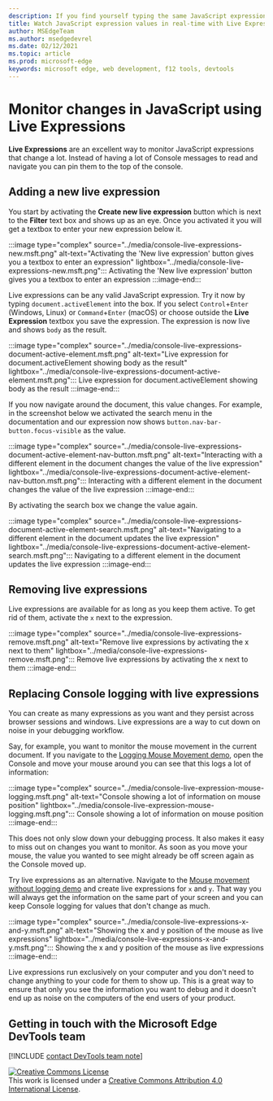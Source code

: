```yaml
---
description: If you find yourself typing the same JavaScript expressions into the Console repeatedly, try Live Expressions instead.
title: Watch JavaScript expression values in real-time with Live Expressions
author: MSEdgeTeam
ms.author: msedgedevrel
ms.date: 02/12/2021 
ms.topic: article
ms.prod: microsoft-edge
keywords: microsoft edge, web development, f12 tools, devtools
---
```

# Monitor changes in JavaScript using Live Expressions

**Live Expressions** are an excellent way to monitor JavaScript expressions that change a lot. Instead of having a lot of Console messages to read and navigate you can pin them to the top of the console.

## Adding a new live expression

You start by activating the **Create new live expression** button which is next to the **Filter** text box and shows up as an eye. Once you activated it you will get a textbox to enter your new expression below it.

:::image type="complex" source="../media/console-live-expressions-new.msft.png" alt-text="Activating the 'New live expression' button gives you a textbox to enter an expression" lightbox="../media/console-live-expressions-new.msft.png":::
    Activating the 'New live expression' button gives you a textbox to enter an expression
:::image-end:::  

Live expressions can be any valid JavaScript expression. Try it now by typing `document.activeElement` into the box. If you select `Control`+`Enter` \(Windows, Linux\) or `Command`+`Enter` \(macOS\) or choose outside the **Live Expression** textbox you save the expression. The expression is now live and shows `body` as the result.

:::image type="complex" source="../media/console-live-expressions-document-active-element.msft.png" alt-text="Live expression for document.activeElement showing body as the result" lightbox="../media/console-live-expressions-document-active-element.msft.png":::
    Live expression for document.activeElement showing body as the result
:::image-end:::  

If you now navigate around the document, this value changes. For example, in the screenshot below we activated the search menu in the documentation and our expression now shows `button.nav-bar-button.focus-visible` as the value. 

:::image type="complex" source="../media/console-live-expressions-document-active-element-nav-button.msft.png" alt-text="Interacting with a different element in the document changes the value of the live expression" lightbox="../media/console-live-expressions-document-active-element-nav-button.msft.png":::
    Interacting with a different element in the document changes the value of the live expression
:::image-end:::  

By activating the search box we change the value again.

:::image type="complex" source="../media/console-live-expressions-document-active-element-search.msft.png" alt-text="Navigating to a different element in the document updates the live expression" lightbox="../media/console-live-expressions-document-active-element-search.msft.png":::
    Navigating to a different element in the document updates the live expression
:::image-end:::  

## Removing live expressions

Live expressions are available for as long as you keep them active. To get rid of them, activate the `x` next to the expression.

:::image type="complex" source="../media/console-live-expressions-remove.msft.png" alt-text="Remove live expressions by activating the x next to them" lightbox="../media/console-live-expressions-remove.msft.png":::
    Remove live expressions by activating the x next to them
:::image-end::: 

## Replacing Console logging with live expressions

You can create as many expressions as you want and they persist across browser sessions and windows. Live expressions are a way to cut down on noise in your debugging workflow. 

Say, for example, you want to monitor the mouse movement in the current document. If you navigate to the [Logging Mouse Movement demo][DevtoolsLoggingMouseDemo], open the Console and move your mouse around you can see that this logs a lot of information:

:::image type="complex" source="../media/console-live-expression-mouse-logging.msft.png" alt-text="Console showing a lot of information on mouse position" lightbox="../media/console-live-expression-mouse-logging.msft.png":::
    Console showing a lot of information on mouse position
:::image-end:::  

This does not only slow down your debugging process. It also makes it easy to miss out on changes you want to monitor. As soon as you move your mouse, the value you wanted to see might already be off screen again as the Console moved up.

Try live expressions as an alternative. Navigate to the [Mouse movement without logging demo][DevtoolsMouseDemo] and create live expressions for `x` and `y`. That way you will always get the information on the same part of your screen and you can keep Console logging for values that don't change as much.

:::image type="complex" source="../media/console-live-expressions-x-and-y.msft.png" alt-text="Showing the x and y position of the mouse as live expressions" lightbox="../media/console-live-expressions-x-and-y.msft.png":::
    Showing the x and y position of the mouse as live expressions
:::image-end:::  

Live expressions run exclusively on your computer and you don't need to change anything to your code for them to show up. This is a great way to ensure that only you see the information you want to debug and it doesn't end up as noise on the computers of the end users of your product.
    
## Getting in touch with the Microsoft Edge DevTools team  

[!INCLUDE [contact DevTools team note](../includes/contact-devtools-team-note.md)]  

<!-- image links -->  

[ImageCreateLiveExpressionIcon]: ../media/create-live-expression-icon.msft.png  
[DevtoolsLoggingMouseDemo]: https://microsoftedge.github.io/DevToolsSamples/console/mousemove.html
[DevtoolsMouseDemo]: https://microsoftedge.github.io/DevToolsSamples/console/mousemove-no-log.html

<!-- links -->  

[DevToolsConsoleReferenceOpenConsole]: ./reference.md#open-the-console "Open the Console - Console Reference | Microsoft Docs"  

[![Creative Commons License][CCby4Image]][CCA4IL]  
This work is licensed under a [Creative Commons Attribution 4.0 International License][CCA4IL].  

[CCA4IL]: https://creativecommons.org/licenses/by/4.0  
[CCby4Image]: https://i.creativecommons.org/l/by/4.0/88x31.png  
